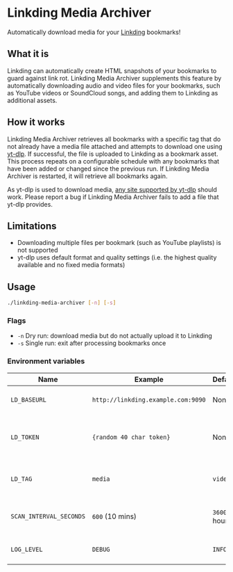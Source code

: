 # Linkding Media Archiver

Automatically download media for your [Linkding](https://linkding.link/) bookmarks!

## What it is

Linkding can automatically create HTML snapshots of your bookmarks to guard against link rot. Linkding Media Archiver supplements this feature by automatically downloading audio and video files for your bookmarks, such as YouTube videos or SoundCloud songs, and adding them to Linkding as additional assets.

## How it works

Linkding Media Archiver retrieves all bookmarks with a specific tag that do not already have a media file attached and attempts to download one using [yt-dlp](https://github.com/yt-dlp/yt-dlp). If successful, the file is uploaded to Linkding as a bookmark asset. This process repeats on a configurable schedule with any bookmarks that have been added or changed since the previous run. If Linkding Media Archiver is restarted, it will retrieve all bookmarks again.

As yt-dlp is used to download media, [any site supported by yt-dlp](https://github.com/yt-dlp/yt-dlp/blob/master/supportedsites.md) should work. Please report a bug if Linkding Media Archiver fails to add a file that yt-dlp provides.

## Limitations

- Downloading multiple files per bookmark (such as YouTube playlists) is not supported
- yt-dlp uses default format and quality settings (i.e. the highest quality available and no fixed media formats)

## Usage

```sh
./linkding-media-archiver [-n] [-s]
```

### Flags

- `-n` Dry run: download media but do not actually upload it to Linkding
- `-s` Single run: exit after processing bookmarks once

### Environment variables

| Name                    | Example                            | Default         | Description                                   |
| ----------------------- | ---------------------------------- | --------------- | --------------------------------------------- |
| `LD_BASEURL`            | `http://linkding.example.com:9090` | None            | Base URL of your Linkding instance            |
| `LD_TOKEN`              | `{random 40 char token}`           | None            | Auth token from the Linkding integration page |
| `LD_TAG`                | `media`                            | `video`         | Process bookmarks with this tag (omit the #)  |
| `SCAN_INTERVAL_SECONDS` | `600` (10 mins)                    | `3600` (1 hour) | Schedule to checking for new bookmarks        |
| `LOG_LEVEL`             | `DEBUG`                            | `INFO`          | Log level, useful for troubleshooting         |
